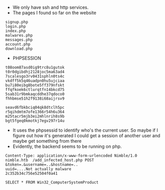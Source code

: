 * We only have ssh and http services.
* The pages I found so far on the website  
```
signup.php
login.php
index.php
malwares.php
messages.php
account.php
download.php
```  

* PHPSESSION  
```
t08oom87asd0ig9trc8u1gutok
t0r0dgibdhj2128joc5ma63ad4
7scalesgo3rv0431sphln0ts4c
vkdff5k5q46uadpn0hu5ujciaa
bu7i80eibg8bote5ff379nfskt
ffqfkoek6ctlurqtfn14bkcd75
5sab31r9bmkaqcddhe37qdoco0
fhhbmse51h2f9138i68aijrsv9

seavd6fbkbciq04qk8dtclh5pc
r5qihdmtm7ofe1366r54h6u364
m25tacr5mjb3ei2mhlnrih8s9b
bgt5fgeq0kmotkj7egv297r14u
```
* It uses the phpsessid to identify who's the current user. So maybe if I figure out how it's generated I could get a session of another user and maybe get something from there
* Evidently, the backend seems to be running on php.  


```
Content-Type: application/x-www-form-urlencoded Nimble/1.0
nimble.htb  /add_infected_host.php POST &token=.&username=..&hostname=..
uuid=....Not actually malware
2c352b34c756e52504f0a41

SELECT * FROM Win32_ComputerSystemProduct
```
